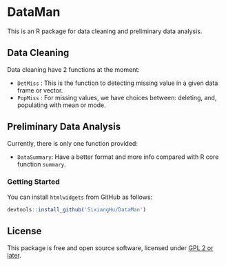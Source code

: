 # DataMan

This is an R package for data cleaning and preliminary data analysis.

## Data Cleaning

Data cleaning have 2 functions at the moment:
* `DetMiss` : This is the function to detecting missing value in a given data frame or vector.
* `PopMiss` : For missing values, we have choices between: deleting, and, populating with mean or mode.

## Preliminary Data Analysis

Currently, there is only one function provided:
* `DataSummary`: Have a better format and more info compared with R core function `summary`.

### Getting Started

You can install `htmlwidgets` from GitHub as follows:

```r
devtools::install_github('SixiangHu/DataMan')
```

## License

This package is free and open source software, licensed under [GPL 2 or later](http://opensource.org/licenses/gpl-license).